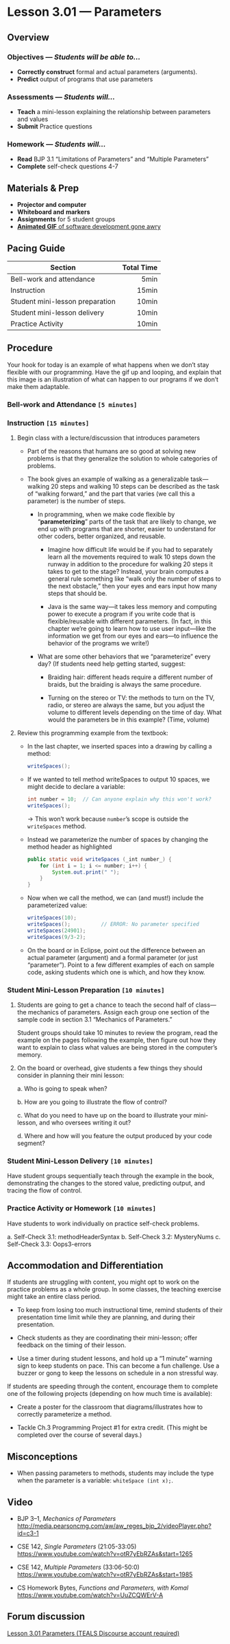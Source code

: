 Lesson 3.01 — Parameters
====================================================================================================

Overview
--------
### Objectives — _Students will be able to…_
- **Correctly construct** formal and actual parameters (arguments).
- **Predict** output of programs that use parameters

### Assessments — _Students will…_
- **Teach** a mini-lesson explaining the relationship between parameters and values
- **Submit** Practice questions

### Homework — _Students will…_
- **Read** BJP 3.1 “Limitations of Parameters” and “Multiple Parameters”
- **Complete** self-check questions 4-7


Materials & Prep
----------------
- **Projector and computer**
- **Whiteboard and** **markers**
- **Assignments** for 5 student groups
- [**Animated GIF** of software development gone awry](<hhttps://external-preview.redd.it/tPgaGgDXL0yZyLe_4pjr1ZO2_qpIOk8t5eopSErOwVk.gif?s=674376994007c4af35b432d3de7257f1f0d5df57>)


Pacing Guide
------------
| Section                         | Total Time |
|---------------------------------|-----------:|
| Bell-work and attendance        |       5min |
| Instruction                     |      15min |
| Student mini-lesson preparation |      10min |
| Student mini-lesson delivery    |      10min |
| Practice Activity               |      10min |


Procedure
---------
Your hook for today is an example of what happens when we don’t stay flexible with our programming.
Have the gif up and looping, and explain that this image is an illustration of what can happen to
our programs if we don’t make them adaptable.

### Bell-work and Attendance `[5 minutes]`

### Instruction `[15 minutes]`

1. Begin class with a lecture/discussion that introduces parameters

   - Part of the reasons that humans are so good at solving new problems is that they generalize the
     solution to whole categories of problems.

   - The book gives an example of walking as a generalizable task—walking 20 steps and walking 10
     steps can be described as the task of “walking forward,” and the part that varies (we call this
     a parameter) is the number of steps.

     - In programming, when we make code flexible by “**parameterizing**” parts of the task that are
       likely to change, we end up with programs that are shorter, easier to understand for other
       coders, better organized, and reusable.

       - Imagine how difficult life would be if you had to separately learn all the movements
         required to walk 10 steps down the runway in addition to the procedure for walking 20
         steps it takes to get to the stage? Instead, your brain computes a general rule something
         like “walk only the number of steps to the next obstacle,” then your eyes and
         ears input how many steps that should be.

       - Java is the same way—it takes less memory and computing power to execute a program if you
         write code that is flexible/reusable with different parameters. (In fact, in this chapter
         we’re going to learn how to use user input—like the information we get from our eyes and
         ears—to influence the behavior of the programs we write!)

     - What are some other behaviors that we “parameterize” every day? (If students need help
       getting started, suggest:

       - Braiding hair: different heads require a different number of braids, but the braiding is
         always the same procedure.

       - Turning on the stereo or TV: the methods to turn on the TV, radio, or stereo are always the
         same, but you adjust the volume to different levels depending on the time of day. What
         would the parameters be in this example? (Time, volume)

2. Review this programming example from the textbook:

   - In the last chapter, we inserted spaces into a drawing by calling a method:

     ``` Java
     writeSpaces();
     ```

   - If we wanted to tell method writeSpaces to output 10 spaces, we might decide to declare a
     variable:

     ``` Java
     int number = 10;  // Can anyone explain why this won't work?
     writeSpaces();
     ```
     → This won’t work because `number`’s scope is outside the `writeSpaces` method.

   - Instead we parameterize the number of spaces by changing the method header as highlighted

     ``` Java
     public static void writeSpaces (_int number_) {
         for (int i = 1; i <= number; i++) {
             System.out.print(" ");
         }
     }
     ```

   - Now when we call the method, we can (and must!) include the parameterized value:

     ``` Java
     writeSpaces(10);
     writeSpaces();          // ERROR: No parameter specified
     writeSpaces(24901);
     writeSpaces(9/3-2);
     ```

   - On the board or in Eclipse, point out the difference between an actual parameter (argument) and
     a formal parameter (or just “parameter”). Point to a few different examples of each on sample
     code, asking students which one is which, and how they know.

### Student Mini-Lesson Preparation `[10 minutes]`

1. Students are going to get a chance to teach the second half of class—the mechanics of parameters.
   Assign each group one section of the sample code in section 3.1 “Mechanics of Parameters.”

   Student groups should take 10 minutes to review the program, read the example on the pages
   following the example, then figure out how they want to explain to class what values are being
   stored in the computer’s memory.

2. On the board or overhead, give students a few things they should consider in planning their mini
   lesson:

   a. Who is going to speak when?

   b. How are you going to illustrate the flow of control?

   c. What do you need to have up on the board to illustrate your mini-lesson, and who oversees writing it out?

   d. Where and how will you feature the output produced by your code segment?

### Student Mini-Lesson Delivery `[10 minutes]`
Have student groups sequentially teach through the example in the book, demonstrating the changes
to the stored value, predicting output, and tracing the flow of control.

### Practice Activity or Homework `[10 minutes]`
Have students to work individually on practice self-check problems.

  a. Self-Check 3.1: methodHeaderSyntax
  b. Self-Check 3.2: MysteryNums
  c. Self-Check 3.3: Oops3-errors


Accommodation and Differentiation
---------------------------------
If students are struggling with content, you might opt to work on the practice problems as a whole group. In some classes, the teaching exercise might take an entire class period.

- To keep from losing too much instructional time, remind students of their presentation time limit
  while they are planning, and during their presentation.

- Check students as they are coordinating their mini-lesson; offer feedback on the timing of their
  lesson.

- Use a timer during student lessons, and hold up a “1 minute” warning sign to keep students on
  pace. This can become a fun challenge. Use a buzzer or gong to keep the lessons on schedule in a non stressful way.

If students are speeding through the content, encourage them to complete one of the following
projects (depending on how much time is available):

- Create a poster for the classroom that diagrams/illustrates how to correctly parameterize a
  method.

- Tackle Ch.3 Programming Project \#1 for extra credit. (This might be completed over the course of
  several days.)

Misconceptions
--------------
- When passing parameters to methods, students may include the type when the parameter is a
  variable: `whiteSpace (int x);`.


Video
-----
- BJP 3–1, _Mechanics of Parameters_<br>
  <http://media.pearsoncmg.com/aw/aw_reges_bjp_2/videoPlayer.php?id=c3-1>

- CSE 142, _Single Parameters_ (21:05-33:05)<br>
  <https://www.youtube.com/watch?v=otR7yEbRZAs&start=1265>

- CSE 142, _Multiple Parameters_ (33:06-50:0)<br>
  <https://www.youtube.com/watch?v=otR7yEbRZAs&start=1985>

- CS Homework Bytes, _Functions and Parameters, with Komal_<br>
  <https://www.youtube.com/watch?v=UuZCQWErV-A>


Forum discussion
----------------
[Lesson 3.01 Parameters (TEALS Discourse account required)](http://forums.tealsk12.org/c/unit-3/3-01-parameters)
